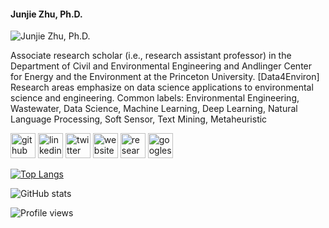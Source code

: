 #### Junjie Zhu, Ph.D.
![Junjie Zhu, Ph.D.](https://junjiezhublog.files.wordpress.com/2023/07/artwork-3-copy.jpg)

Associate research scholar (i.e., research assistant professor) in the Department of Civil and Environmental Engineering and Andlinger Center for Energy and the Environment at the Princeton University. 
[Data4Environ] Research areas emphasize on data science applications to environmental science and engineering.
Common labels: Environmental Engineering, Wastewater, Data Science, Machine Learning, Deep Learning, Natural Language Processing, Soft Sensor, Text Mining, Metaheuristic



[<img src='https://cdn.jsdelivr.net/npm/simple-icons@3.0.1/icons/github.svg' alt='github' height='40'>](https://github.com/https://github.com/starfriend10)  [<img src='https://cdn.jsdelivr.net/npm/simple-icons@3.0.1/icons/linkedin.svg' alt='linkedin' height='40'>](https://www.linkedin.com/in/https://www.linkedin.com/in/junjiezhu//)  [<img src='https://cdn.jsdelivr.net/npm/simple-icons@3.0.1/icons/twitter.svg' alt='twitter' height='40'>](https://twitter.com/https://twitter.com/Jun_Jie_Zhu)  [<img src='https://cdn.jsdelivr.net/npm/simple-icons@3.0.1/icons/icloud.svg' alt='website' height='40'>](https://junjiezhublog.wordpress.com/)  [<img src='https://cdn.jsdelivr.net/npm/simple-icons@3.0.1/icons/researchgate.svg' alt='researchgate' height='40'>](https://www.researchgate.net/profile/Junjie-Zhu-14)  [<img src='https://cdn.jsdelivr.net/npm/simple-icons@3.0.1/icons/googlescholar.svg' alt='googlescholar' height='40'>](https://scholar.google.com/citations?user=n9Zatu8AAAAJ)  

[![Top Langs](https://github-readme-stats.vercel.app/api/top-langs/?username=https://github.com/starfriend10)](https://github.com/anuraghazra/github-readme-stats)

![GitHub stats](https://github-readme-stats.vercel.app/api?username=https://github.com/starfriend10&show_icons=true)  

![Profile views](https://gpvc.arturio.dev/https://github.com/starfriend10)  
